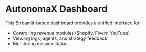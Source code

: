 
# AutonomaX Dashboard

This Streamlit-based dashboard provides a unified interface for:
- Controlling revenue modules (Shopify, Fiverr, YouTube)
- Viewing logs, agents, and strategy feedback
- Monitoring mission status
